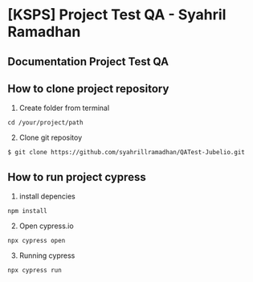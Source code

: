 # [KSPS] Project Test QA - Syahril Ramadhan

## Documentation Project Test QA


## How to clone project repository
1. Create folder from terminal
```
cd /your/project/path
```
2. Clone git repositoy
```
$ git clone https://github.com/syahrillramadhan/QATest-Jubelio.git
```

## How to run project cypress
1. install depencies
```
npm install
```
2. Open cypress.io
```
npx cypress open
```
3. Running cypress
```
npx cypress run
```
